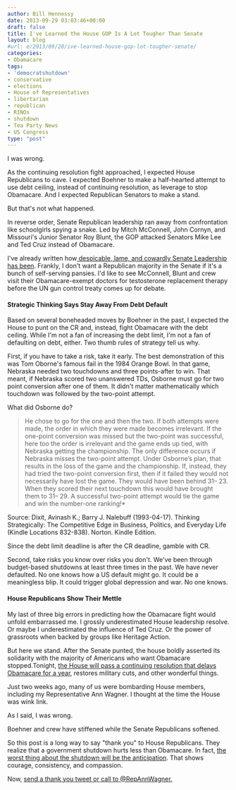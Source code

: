 ```yaml
---
author: Bill Hennessy
date: 2013-09-29 03:03:46+00:00
draft: false
title: I've Learned the House GOP Is A Lot Tougher Than Senate
layout: blog
#url: e/2013/09/28/ive-learned-house-gop-lot-tougher-senate/
categories:
- Obamacare
tags:
- 'democratshutdown'
- conservative
- elections
- House of Representatives
- libertarian
- republican
- RINOs
- shutdown
- Tea Party News
- US Congress
type: "post"
---
```


I was wrong.

As the continuing resolution fight approached, I expected House Republicans to cave. I expected Boehner to make a half-hearted attempt to use debt ceiling, instead of continuing resolution, as leverage to stop Obamacare. And I expected Republican Senators to make a stand.

But that's not what happened.

In reverse order, Senate Republican leadership ran away from confrontation like schoolgirls spying a snake. Led by Mitch McConnell, John Cornyn, and Missouri's Junior Senator Roy Blunt, the GOP attacked Senators Mike Lee and Ted Cruz instead of Obamacare.

I've already written how[ despicable, lame, and cowardly Senate Leadership has been](https://hennessysview.com/2013/09/24/roy-blunt-failed-missouri-today/). Frankly, I don't want a Republican majority in the Senate if it's a bunch of self-serving pansies. I'd like to see McConnell, Blunt and crew visit their Obamacare-exempt doctors for testosterone replacement therapy before the UN gun control treaty comes up for debate.


#### Strategic Thinking Says Stay Away From Debt Default


Based on several boneheaded moves by Boehner in the past, I expected the House to punt on the CR and, instead, fight Obamacare with the debt ceiling. While I'm not a fan of increasing the debt limit, I'm not a fan of defaulting on debt, either. Two thumb rules of strategy tell us why.

First, if you have to take a risk, take it early. The best demonstration of this was Tom Oborne's famous fail in the 1984 Orange Bowl. In that game, Nebraska needed two touchdowns and three points-after to win. That meant, if Nebraska scored two unanswered TDs, Osborne must go for two point conversion after one of them. It didn't matter mathematically which touchdown was followed by the two-point attempt.

What did Osborne do?


> He chose to go for the one and then the two. If both attempts were made, the order in which they were made becomes irrelevant. If the one-point conversion was missed but the two-point was successful, here too the order is irrelevant and the game ends up tied, with Nebraska getting the championship. The only difference occurs if Nebraska misses the two-point attempt. Under Osborne’s plan, that results in the loss of the game and the championship. If, instead, they had tried the two-point conversion first, then if it failed they would not necessarily have lost the game. They would have been behind 31– 23. When they scored their next touchdown this would have brought them to 31– 29. A successful two-point attempt would tie the game and win the number-one ranking!*


Source: Dixit, Avinash K.; Barry J. Nalebuff (1993-04-17). Thinking Strategically: The Competitive Edge in Business, Politics, and Everyday Life (Kindle Locations 832-838). Norton. Kindle Edition.


Since the debt limit deadline is after the CR deadline, gamble with CR.

Second, take risks you know over risks you don't. We've been through budget-based shutdowns at least three times in the past. We have never defaulted. No one knows how a US default might go. It could be a meaningless blip. It could trigger global depression and war. No one knows.


#### House Republicans Show Their Mettle


My last of three big errors in predicting how the Obamacare fight would unfold embarrassed me. I grossly underestimated House leadership resolve. Or maybe I underestimated the influence of Ted Cruz. Or the power of grassroots when backed by groups like Heritage Action.

But here we stand. After the Senate punted, the house boldly asserted its solidarity with the majority of Americans who want Obamacare stopped.Tonight, [the House will pass a continuing resolution that delays Obamacare for a year](https://www.zerohedge.com/news/2013-09-28/government-shutdown-imminent-republicans-add-obamacare-delay-funding-bill), restores military cuts, and other wonderful things.

Just two weeks ago, many of us were bombarding House members, including my Representative Ann Wagner. I thought at the time the House was wink link.

As I said, I was wrong.

Boehner and crew have stiffened while the Senate Republicans softened.

So this post is a long way to say "thank you" to House Republicans. They realize that a government shutdown hurts less than Obamacare. In fact, [the worst thing about the shutdown will be the anticipation](https://hennessysview.com/2013/02/24/why-the-sequester-is-worse-now-than-it-will-be-after-it-happens/). That shows courage, consistency, and compassion.

Now, [send a thank you tweet or call to @RepAnnWagner.](https://hennessysview.com/2013/09/18/what-happens-when-you-count-your-blessings/)
